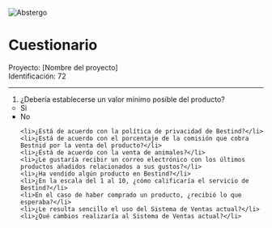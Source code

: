 ![Abstergo](http://sopradoresdecartucho.files.wordpress.com/2012/01/abstergo_industries_by_vesferatu-d39vask.gif)

# Cuestionario

Proyecto: [Nombre del proyecto] <br/>
Identificación: 72

---


<ol>
    <li>¿Debería establecerse un valor mínimo posible del producto?</li>
        <li type="circle" style="border: 0px">Si</li>
        <li type="square">No</li>
    
    <li>¿Está de acuerdo con la política de privacidad de Bestind?</li>
    <li>¿Está de acuerdo con el porcentaje de la comisión que cobra Bestnid por la venta del producto?</li>
    <li>¿Está de acuerdo con la venta de animales?</li>
    <li>¿Le gustaría recibir un correo electrónico con los últimos productos añadidos relacionados a sus gustos?</li>
    <li>¿Ha vendido algún producto en Bestind?</li>
    <li>¿En la escala del 1 al 10, ¿cómo calificaría el servicio de Bestind?</li>
    <li>En el caso de haber comprado un producto, ¿recibió lo que esperaba?</li>
    <li>¿Le resulta sencillo el uso del Sistema de Ventas actual?</li>
    <li>¿Qué cambios realizaría al Sistema de Ventas actual?</li>
</ol> 
